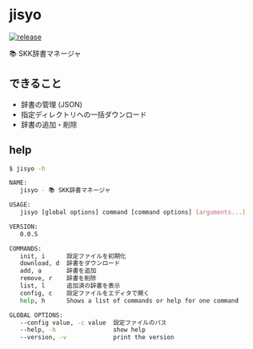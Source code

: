 # jisyo

[![release](https://github.com/arrow2nd/jisyo/actions/workflows/release.yml/badge.svg)](https://github.com/arrow2nd/jisyo/actions/workflows/release.yml)

📚 SKK辞書マネージャ

## できること

- 辞書の管理 (JSON)
- 指定ディレクトリへの一括ダウンロード
- 辞書の追加・削除

## help

```sh
$ jisyo -h

NAME:
   jisyo - 📚 SKK辞書マネージャ

USAGE:
   jisyo [global options] command [command options] [arguments...]

VERSION:
   0.0.5

COMMANDS:
   init, i      設定ファイルを初期化
   download, d  辞書をダウンロード
   add, a       辞書を追加
   remove, r    辞書を削除
   list, l      追加済の辞書を表示
   config, c    設定ファイルをエディタで開く
   help, h      Shows a list of commands or help for one command

GLOBAL OPTIONS:
   --config value, -c value  設定ファイルのパス
   --help, -h                show help
   --version, -v             print the version
```
